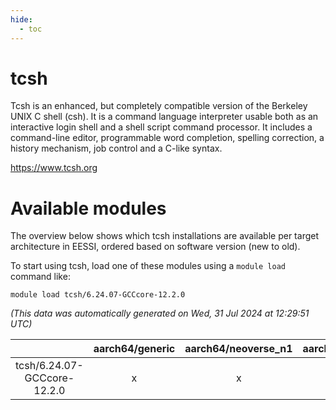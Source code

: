 ```yaml
---
hide:
  - toc
---
```


tcsh
====


Tcsh is an enhanced, but completely compatible version of the Berkeley UNIX C shell (csh). It is a command language interpreter usable both as an interactive login shell and a shell script command processor. It includes a command-line editor, programmable word completion, spelling correction, a history mechanism, job control and a C-like syntax.

https://www.tcsh.org
# Available modules


The overview below shows which tcsh installations are available per target architecture in EESSI, ordered based on software version (new to old).

To start using tcsh, load one of these modules using a `module load` command like:

```shell
module load tcsh/6.24.07-GCCcore-12.2.0
```

*(This data was automatically generated on Wed, 31 Jul 2024 at 12:29:51 UTC)*  

| |aarch64/generic|aarch64/neoverse_n1|aarch64/neoverse_v1|x86_64/generic|x86_64/amd/zen2|x86_64/amd/zen3|x86_64/intel/haswell|x86_64/intel/skylake_avx512|
| :---: | :---: | :---: | :---: | :---: | :---: | :---: | :---: | :---: |
|tcsh/6.24.07-GCCcore-12.2.0|x|x|x|x|x|x|x|x|
